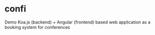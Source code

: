 # confi
Demo Koa.js (backend) + Angular (frontend) based web application as a booking system for conferences
